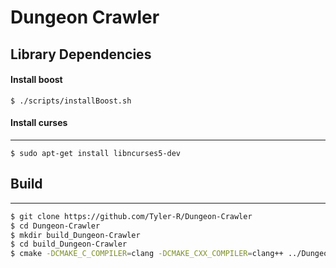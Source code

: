 # Dungeon Crawler

## Library Dependencies

#### Install boost

```shell
$ ./scripts/installBoost.sh
```

#### Install curses
---

```shell
$ sudo apt-get install libncurses5-dev
```

## Build
---
```bash
$ git clone https://github.com/Tyler-R/Dungeon-Crawler
$ cd Dungeon-Crawler
$ mkdir build_Dungeon-Crawler
$ cd build_Dungeon-Crawler
$ cmake -DCMAKE_C_COMPILER=clang -DCMAKE_CXX_COMPILER=clang++ ../Dungeon-Crawler
```